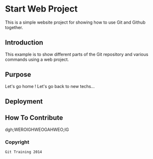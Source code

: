 # Start Web Project

This is a simple website project for
showing how to use Git and Github together.

## Introduction

This example is to show different parts 
of the Git repository and various commands 
using a web project.

## Purpose

Let's go home !
Let's go back to new techs...

## Deployment

## How To Contribute

dgh;WEROIGHWEOGAHWEO;IG

### Copyright 

	Git Training 2014
